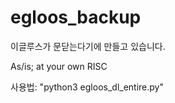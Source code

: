 # egloos_backup

이글루스가 문닫는다기에 만들고 있습니다.

As/is; at your own RISC

사용법: "python3 egloos_dl_entire.py"
